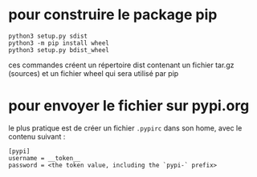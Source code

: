 # pour construire le package pip

```
python3 setup.py sdist
python3 -m pip install wheel
python3 setup.py bdist_wheel
```
ces commandes créent un répertoire dist contenant un fichier tar.gz (sources) et un fichier wheel qui sera utilisé par pip

# pour envoyer le fichier sur pypi.org

le plus pratique est de créer un fichier `.pypirc` dans son home, avec le contenu suivant : 
```
[pypi]
username = __token__
password = <the token value, including the `pypi-` prefix>
```
